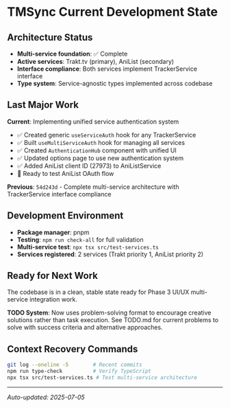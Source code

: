 # TMSync Current Development State

## Architecture Status
- **Multi-service foundation**: ✅ Complete
- **Active services**: Trakt.tv (primary), AniList (secondary)
- **Interface compliance**: Both services implement TrackerService interface
- **Type system**: Service-agnostic types implemented across codebase

## Last Major Work
**Current**: Implementing unified service authentication system
- ✅ Created generic `useServiceAuth` hook for any TrackerService
- ✅ Built `useMultiServiceAuth` hook for managing all services
- ✅ Created `AuthenticationHub` component with unified UI
- ✅ Updated options page to use new authentication system
- ✅ Added AniList client ID (27973) to AniListService
- 🔄 Ready to test AniList OAuth flow

**Previous**: `54d243d` - Complete multi-service architecture with TrackerService interface compliance

## Development Environment
- **Package manager**: pnpm
- **Testing**: `npm run check-all` for full validation
- **Multi-service test**: `npx tsx src/test-services.ts`
- **Services registered**: 2 services (Trakt priority 1, AniList priority 2)

## Ready for Next Work
The codebase is in a clean, stable state ready for Phase 3 UI/UX multi-service integration work. 

**TODO System**: Now uses problem-solving format to encourage creative solutions rather than task execution. See TODO.md for current problems to solve with success criteria and alternative approaches.

## Context Recovery Commands
```bash
git log --oneline -5        # Recent commits
npm run type-check          # Verify TypeScript
npx tsx src/test-services.ts # Test multi-service architecture
```

---
*Auto-updated: 2025-07-05*